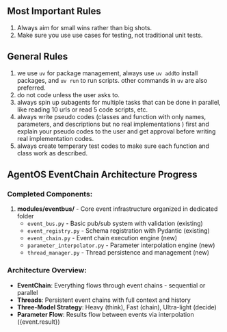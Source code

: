 ## Most Important Rules

1. Always aim for small wins rather than big shots.
2. Make sure you use use cases for testing, not traditional unit tests.

## General Rules

1. we use `uv` for package management, always use `uv add`to install packages, and `uv run` to run scripts. other commands in `uv` are also preferred.
2. do not code unless the user asks to.
3. always spin up subagents for multiple tasks that can be done in parallel, like reading 10 urls or read 5 code scripts, etc.
4. always write pseudo codes (classes and function with only names, parameters, and descriptions but no real implementations ) first and explain your pseudo codes to the user and get approval before writing real implementation codes.
5. always create temperary test codes to make sure each function and class work as described.

## AgentOS EventChain Architecture Progress

### Completed Components:

1. **modules/eventbus/** - Core event infrastructure organized in dedicated folder
   - `event_bus.py` - Basic pub/sub system with validation (existing)
   - `event_registry.py` - Schema registration with Pydantic (existing)
   - `event_chain.py` - Event chain execution engine (new)
   - `parameter_interpolator.py` - Parameter interpolation engine (new)
   - `thread_manager.py` - Thread persistence and management (new)

### Architecture Overview:

- **EventChain**: Everything flows through event chains - sequential or parallel
- **Threads**: Persistent event chains with full context and history
- **Three-Model Strategy**: Heavy (think), Fast (chain), Ultra-light (decide)
- **Parameter Flow**: Results flow between events via interpolation ({event.result})
